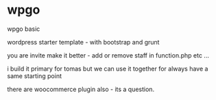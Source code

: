 wpgo
====

wpgo basic

wordpress starter template - with bootstrap and grunt

you are invite make it better - add or remove staff in function.php etc ...

i build it primary for tomas but we can use it together for always have a same starting point

there are woocommerce plugin also - its a question.
